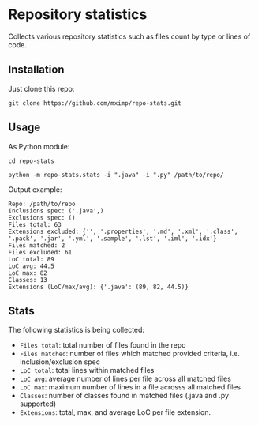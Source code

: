 # Repository statistics

Collects various repository statistics such as files count by type or lines of code.

## Installation

Just clone this repo:
```shell
git clone https://github.com/mximp/repo-stats.git
```

## Usage

As Python module:
```shell
cd repo-stats
```

```shell
python -m repo-stats.stats -i ".java" -i ".py" /path/to/repo/  
```

Output example:
```shell
Repo: /path/to/repo
Inclusions spec: ('.java',)
Exclusions spec: ()
Files total: 63
Extensions excluded: {'', '.properties', '.md', '.xml', '.class', '.pack', '.jar', '.yml', '.sample', '.lst', '.iml', '.idx'}
Files matched: 2
Files excluded: 61
LoC total: 89
LoC avg: 44.5
LoC max: 82
Classes: 13
Extensions (LoC/max/avg): {'.java': (89, 82, 44.5)}
```

## Stats

The following statistics is being collected:

- `Files total`: total number of files found in the repo
- `Files matched`: number of files which matched provided criteria, i.e. inclusion/exclusion spec
- `LoC total`: total lines within matched files
- `LoC avg`: average number of lines per file across all matched files
- `LoC max`: maximum number of lines in a file acrosss all matched files
- `Classes`: number of classes found in matched files (.java and .py supported)
- `Extensions`: total, max, and average LoC per file extension.



